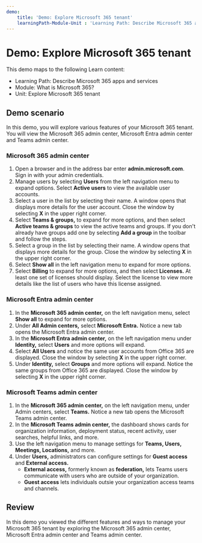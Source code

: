 ```yaml
---
demo:
    title: 'Demo: Explore Microsoft 365 tenant'
    learningPath-Module-Unit : 'Learning Path: Describe Microsoft 365 apps and services; Module 1: What is Microsoft 365?; Unit 5: Explore Microsoft 365 tenant'
---
```


# Demo: Explore Microsoft 365 tenant

This demo maps to the following Learn content:
- Learning Path: Describe Microsoft 365 apps and services
- Module: What is Microsoft 365?
- Unit: Explore Microsoft 365 tenant

## Demo scenario

In this demo, you will explore various features of your Microsoft 365 tenant. You will view the Microsoft 365 admin center, Microsoft Entra admin center and Teams admin center.

### Microsoft 365 admin center
1. Open a browser and in the address bar enter **admin.microsoft.com**. Sign in with your admin credentials. 
2. Manage users by selecting **Users** from the left navigation menu to expand options. Select **Active users** to view the available user accounts. 
3. Select a user in the list by selecting their name. A window opens that displays more details for the user account. Close the window by selecting **X** in the upper right corner.
4. Select **Teams & groups,** to expand for more options, and then select **Active teams & groups** to view the active teams and groups. If you don't already have groups add one by selecting **Add a group** in the toolbar and follow the steps.
5. Select a group in the list by selecting their name. A window opens that displays more details for the group. Close the window by selecting **X** in the upper right corner.
6. Select **Show all** in the left navigation menu to expand for more options.  
7. Select **Billing** to expand for more options, and then select **Licenses.** At least one set of licenses should display. Select the license to view more details like the list of users who have this license assigned.  

### Microsoft Entra admin center
1. In the **Microsoft 365 admin center,** on the left navigation menu, select **Show all** to expand for more options.
2. Under **All Admin centers,** select **Microsoft Entra.** Notice a new tab opens the Microsoft Entra admin center.
3. In the **Microsoft Entra admin center,** on the left navigation menu under **Identity,** select **Users** and more options will expand.
4. Select **All Users** and notice the same user accounts from Office 365 are displayed. Close the window by selecting **X** in the upper right corner.
5. Under **Identity,** select **Groups** and more options will expand. Notice the same groups from Office 365 are displayed. Close the window by selecting **X** in the upper right corner.

### Microsoft Teams admin center
1. In the **Microsoft 365 admin center,** on the left navigation menu, under Admin centers, select **Teams.** Notice a new tab opens the Microsoft Teams admin center. 
2. In the **Microsoft Teams admin center,** the dashboard shows cards for organization information, deployment status, recent activity, user searches, helpful links, and more.
3. Use the left navigation menu to manage settings for **Teams, Users, Meetings, Locations,** and more.
4. Under **Users,** administrators can configure settings for **Guest access** and **External access.**
    - **External access,** formerly known as **federation,** lets Teams users communicate with users who are outside of your organization.
    - **Guest access** lets individuals outsie your organization access teams and channels. 
 
## Review
In this demo you viewed the different features and ways to manage your Microsoft 365 tenant by exploring the Microsoft 365 admin center, Microsoft Entra admin center and Teams admin center. 
